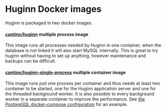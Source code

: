 Huginn Docker images
====================

Huginn is packaged in two docker images.

#### [cantino/huginn](multi-process/README.md) multiple process image

This image runs all processes needed by Huginn in one container, when the database is not linked it will also start MySQL internally. This is great to try huginn without having to set up anything, however maintenance and backups can be difficult.

#### [cantino/huginn-single-process](single-process/README.md) multiple container image

This image runs just one process per container and thus needs at least two container to be started, one for the Huginn application server and one for the threaded background worker. It is also possible to every background worker in a separate container to improve the performance. See [the PostgreSQL docker-compose configuration](single-process/postgres.yml) for an example.
